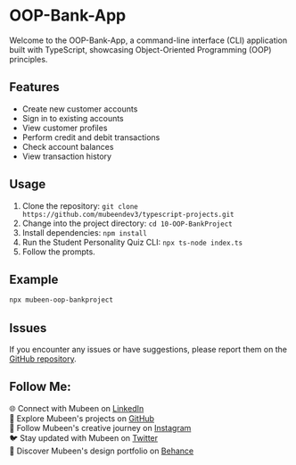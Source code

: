 # OOP-Bank-App

Welcome to the OOP-Bank-App, a command-line interface (CLI) application built with TypeScript, showcasing Object-Oriented Programming (OOP) principles.

## Features

- Create new customer accounts
- Sign in to existing accounts
- View customer profiles
- Perform credit and debit transactions
- Check account balances
- View transaction history

## Usage

1. Clone the repository: `git clone https://github.com/mubeendev3/typescript-projects.git`
2. Change into the project directory: `cd 10-OOP-BankProject`
3. Install dependencies: `npm install`
4. Run the Student Personality Quiz CLI: `npx ts-node index.ts`
5. Follow the prompts.

## Example

```bash
npx mubeen-oop-bankproject
```

## Issues

If you encounter any issues or have suggestions, please report them on the [GitHub repository](https://github.com/mubeendev3/typescript-projects/issues).

## Follow Me:

🌐 Connect with Mubeen on [LinkedIn](https://www.linkedin.com/in/mubeendeveloper/)<br>
🐙 Explore Mubeen's projects on [GitHub](https://github.com/mubeendev3)<br>
📸 Follow Mubeen's creative journey on [Instagram](https://www.instagram.com/mubeendeveloper/)<br>
🐦 Stay updated with Mubeen on [Twitter](https://twitter.com/mubeendeveloper)<br>
🎨 Discover Mubeen's design portfolio on [Behance](https://www.behance.net/pixuro)<br>
